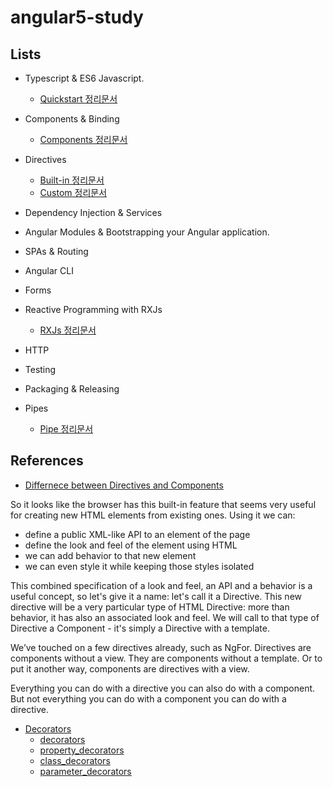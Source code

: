 # angular5-study

## Lists
- Typescript & ES6 Javascript.
  - [Quickstart 정리문서](https://docs.google.com/document/d/1F4xYbzDvnWzuLeVn6yTZ4ZuuQwsBP4InCjNWEEHWP2o/edit)
- Components & Binding
  - [Components 정리문서](https://docs.google.com/document/d/1JzgW9L9SMTE2CN896pu4QQlBQiDq_E5NI49GANLgWJE/edit)
- Directives
  - [Built-in 정리문서](https://docs.google.com/document/d/16xiGaH4VFyYN_FVsJ6Q1gWb2UMYxvOFQegUtvlD-CQI/edit)
  - [Custom 정리문서](https://docs.google.com/document/d/12RrV8NiKb7ZhpDjPSqOEYrShzxjVvdNJvo8-HvkYXeU/edit)
- Dependency Injection & Services
	
- Angular Modules & Bootstrapping your Angular application.

- SPAs & Routing

- Angular CLI

- Forms

- Reactive Programming with RXJs
	- [RXJs 정리문서](https://docs.google.com/document/d/1lq_4U1hR_ajTVqL4wTgX4-0Y4bPm4rH7G-HGJpGky1o/edit)
- HTTP

- Testing

- Packaging & Releasing
- Pipes
	- [Pipe 정리문서](https://docs.google.com/document/d/1sJKgD2DZwDjUViEulWKwTYmjHc9wSLzaDj8d8qHLyls/edit)
## References
- [Differnece between Directives and Components](https://blog.angular-university.io/angular-components-and-directives-for-beginners/)

So it looks like the browser has this built-in feature that seems very useful for creating new HTML elements from existing ones. Using it we can:

- define a public XML-like API to an element of the page
- define the look and feel of the element using HTML
- we can add behavior to that new element
- we can even style it while keeping those styles isolated

This combined specification of a look and feel, an API and a behavior is a useful concept, so let's give it a name: let's call it a Directive. This new directive will be a very particular type of HTML Directive: more than behavior, it has also an associated look and feel. We will call to that type of Directive a Component - it's simply a Directive with a template.



We’ve touched on a few directives already, such as NgFor.
Directives are components without a view. They are components without a template. Or to put it another way, components are directives with a view.
				
Everything you can do with a directive you can also do with a component. But not everything you can do with a component you can do with a directive.



- [Decorators](https://toddmotto.com/angular-decorators)
  - [decorators](https://angular-2-training-book.rangle.io/v/v2.3/handout/features/decorators.html)
  - [property_decorators](https://angular-2-training-book.rangle.io/v/v2.3/handout/features/property_decorators.html)
  - [class_decorators](https://angular-2-training-book.rangle.io/v/v2.3/handout/features/class_decorators.html)
  - [parameter_decorators](https://angular-2-training-book.rangle.io/v/v2.3/handout/features/parameter_decorators.html)
